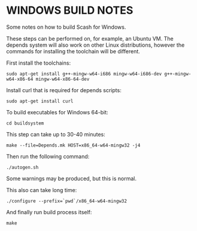 WINDOWS BUILD NOTES
====================

Some notes on how to build Scash for Windows.

These steps can be performed on, for example, an Ubuntu VM. The depends system
will also work on other Linux distributions, however the commands for
installing the toolchain will be different.

First install the toolchains:

    sudo apt-get install g++-mingw-w64-i686 mingw-w64-i686-dev g++-mingw-w64-x86-64 mingw-w64-x86-64-dev

Install curl that is required for depends scripts:

    sudo apt-get install curl

To build executables for Windows 64-bit:

    cd buildsystem
    
This step can take up to 30-40 minutes:

    make --file=Depends.mk HOST=x86_64-w64-mingw32 -j4
    
Then run the following command:

    ./autogen.sh
    
Some warnings may be produced, but this is normal.

This also can take long time:

    ./configure --prefix=`pwd`/x86_64-w64-mingw32
    
And finally run build process itself:

    make



